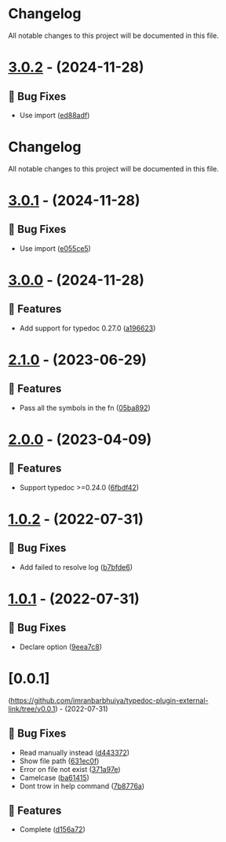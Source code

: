 # Changelog
All notable changes to this project will be documented in this file.

# [3.0.2](https://github.com/imranbarbhuiya/typedoc-plugin-external-link/compare/v3.0.1...v3.0.2) - (2024-11-28)

## 🐛 Bug Fixes

- Use import ([ed88adf](https://github.com/imranbarbhuiya/typedoc-plugin-external-link/commit/ed88adfb6c71072507f041fdf0f7ed9b93a6952d))

# Changelog

All notable changes to this project will be documented in this file.

# [3.0.1](https://github.com/imranbarbhuiya/typedoc-plugin-external-link/compare/v3.0.0...v3.0.1) - (2024-11-28)

## 🐛 Bug Fixes

- Use import ([e055ce5](https://github.com/imranbarbhuiya/typedoc-plugin-external-link/commit/e055ce51c9bd11ac501e3f19d564e4909972d830))

# [3.0.0](https://github.com/imranbarbhuiya/typedoc-plugin-external-link/compare/v2.1.2...v3.0.0) - (2024-11-28)

## 🚀 Features

- Add support for typedoc 0.27.0 ([a196623](https://github.com/imranbarbhuiya/typedoc-plugin-external-link/commit/a19662314a4c8bf9254d35cb482f4d6f3f998980))

# [2.1.0](https://github.com/imranbarbhuiya/typedoc-plugin-external-link/compare/v2.0.0...v2.1.0) - (2023-06-29)

## 🚀 Features

- Pass all the symbols in the fn ([05ba892](https://github.com/imranbarbhuiya/typedoc-plugin-external-link/commit/05ba8923c91b98fd8b69e06100f9fb258127d952))

# [2.0.0](https://github.com/imranbarbhuiya/typedoc-plugin-external-link/compare/v1.0.3...v2.0.0) - (2023-04-09)

## 🚀 Features

- Support typedoc >=0.24.0 ([6fbdf42](https://github.com/imranbarbhuiya/typedoc-plugin-external-link/commit/6fbdf42da8fe82e2ff3a25dfde89d3b522619b76))

# [1.0.2](https://github.com/imranbarbhuiya/typedoc-plugin-external-link/compare/v1.0.1...v1.0.2) - (2022-07-31)

## 🐛 Bug Fixes

- Add failed to resolve log ([b7bfde6](https://github.com/imranbarbhuiya/typedoc-plugin-external-link/commit/b7bfde6c3cb0660bb2edb6b12a0e50ad80f10512))

# [1.0.1](https://github.com/imranbarbhuiya/typedoc-plugin-external-link/compare/v1.0.0...v1.0.1) - (2022-07-31)

## 🐛 Bug Fixes

- Declare option ([9eea7c8](https://github.com/imranbarbhuiya/typedoc-plugin-external-link/commit/9eea7c822383a9819f853c42c60101735a7c6ca4))

# [0.0.1]

(https://github.com/imranbarbhuiya/typedoc-plugin-external-link/tree/v0.0.1) - (2022-07-31)

## 🐛 Bug Fixes

- Read manually instead ([d443372](https://github.com/imranbarbhuiya/typedoc-plugin-external-link/commit/d4433726fc092bfefa78a56b44076333a67b10d3))
- Show file path ([631ec0f](https://github.com/imranbarbhuiya/typedoc-plugin-external-link/commit/631ec0f441bee51355aa7e644441e8c244684e97))
- Error on file not exist ([371a97e](https://github.com/imranbarbhuiya/typedoc-plugin-external-link/commit/371a97e7abb958cac755448799fbfc1d0d696526))
- Camelcase ([ba61415](https://github.com/imranbarbhuiya/typedoc-plugin-external-link/commit/ba61415e1336118df30313d1b9259bcd0c80d877))
- Dont trow in help command ([7b8776a](https://github.com/imranbarbhuiya/typedoc-plugin-external-link/commit/7b8776a54b4e9853f972550a9173a1b7df952705))

## 🚀 Features

- Complete ([d156a72](https://github.com/imranbarbhuiya/typedoc-plugin-external-link/commit/d156a7226f31b13eb028d2ffa8c855d72379f321))

